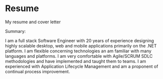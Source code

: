 # Resume
My resume and cover letter

Summary: 

I am a full stack Software Engineer with 20 years of experience designing highly scalable desktop, web and mobile applications primarily on the .NET platform.  I am flexible concerning technologies an am familiar with many languages and platforms. I am very comfortable with Agile/SCRUM SDLC methodologies and have implemented and taught them to teams. I am experienced with Application Lifecycle Management and am a proponent of continual process improvement.

